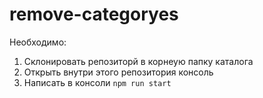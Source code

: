 # remove-categoryes

Необходимо:
1. Склонировать репозиторй в корнеую папку каталога
2. Открыть внутри этого репозитория консоль 
3. Написать в консоли `npm run start`
